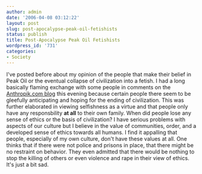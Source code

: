 ```yaml
---
author: admin
date: '2006-04-08 03:12:22'
layout: post
slug: post-apocalypse-peak-oil-fetishists
status: publish
title: Post-Apocalypse Peak Oil Fetishists
wordpress_id: '731'
categories:
- Society
---
```


I've posted before about my opinion of the people that make their belief
in Peak Oil or the eventual collapse of civilization into a fetish. I
had a long basically flaming exchange with some people in comments on
the [Anthropik.com
blog](http://anthropik.com/2006/04/a-walk-and-decisions/) this evening
because certain people there seem to be gleefully anticipating and
hoping for the ending of civilization. This was further elaborated in
viewing selfishness as a virtue and that people only have any
responsbility **at all** to their own family. When did people lose any
sense of ethics or the basis of civilization? I have serious problems
with aspects of our culture but I believe in the value of communities,
order, and a developed sense of ethics towards all humans. I find it
appalling that people, especially of my own culture, don't have these
values at all. One thinks that if there were not police and prisons in
place, that there might be no restraint on behavior. They even admitted
that there would be nothing to stop the killing of others or even
violence and rape in their view of ethics. It's just a bit sad.
